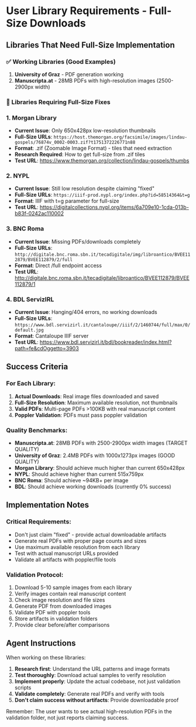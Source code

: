 # User Library Requirements - Full-Size Downloads

## Libraries That Need Full-Size Implementation

### ✅ Working Libraries (Good Examples)
1. **University of Graz** - PDF generation working
2. **Manuscripta.at** - 28MB PDFs with high-resolution images (2500-2900px width)

### 🔧 Libraries Requiring Full-Size Fixes

### 1. Morgan Library
- **Current Issue**: Only 650x428px low-resolution thumbnails  
- **Full-Size URLs**: `https://host.themorgan.org/facsimile/images/lindau-gospels/76874v_0002-0003.zif?t1751372226771n88`
- **Format**: .zif (Zoomable Image Format) - tiles that need extraction
- **Research Required**: How to get full-size from .zif tiles
- **Test URL**: https://www.themorgan.org/collection/lindau-gospels/thumbs

### 2. NYPL
- **Current Issue**: Still low resolution despite claiming "fixed"
- **Full-Size URLs**: `https://iiif-prod.nypl.org/index.php?id=58514364&t=g`
- **Format**: IIIF with t=g parameter for full-size
- **Test URL**: https://digitalcollections.nypl.org/items/6a709e10-1cda-013b-b83f-0242ac110002

### 3. BNC Roma  
- **Current Issue**: Missing PDFs/downloads completely
- **Full-Size URLs**: `http://digitale.bnc.roma.sbn.it/tecadigitale/img/libroantico/BVEE112879/BVEE112879/2/full`
- **Format**: Direct /full endpoint access
- **Test URL**: http://digitale.bnc.roma.sbn.it/tecadigitale/libroantico/BVEE112879/BVEE112879/1

### 4. BDL ServizIRL
- **Current Issue**: Hanging/404 errors, no working downloads
- **Full-Size URLs**: `https://www.bdl.servizirl.it/cantaloupe//iiif/2/1460744/full/max/0/default.jpg`
- **Format**: Cantaloupe IIIF server 
- **Test URL**: https://www.bdl.servizirl.it/bdl/bookreader/index.html?path=fe&cdOggetto=3903

## Success Criteria

### For Each Library:
1. **Actual Downloads**: Real image files downloaded and saved
2. **Full-Size Resolution**: Maximum available resolution, not thumbnails
3. **Valid PDFs**: Multi-page PDFs >100KB with real manuscript content
4. **Poppler Validation**: PDFs must pass poppler validation

### Quality Benchmarks:
- **Manuscripta.at**: 28MB PDFs with 2500-2900px width images (TARGET QUALITY)
- **University of Graz**: 2.4MB PDFs with 1000x1273px images (GOOD QUALITY)
- **Morgan Library**: Should achieve much higher than current 650x428px
- **NYPL**: Should achieve higher than current 515x759px  
- **BNC Roma**: Should achieve ~94KB+ per image
- **BDL**: Should achieve working downloads (currently 0% success)

## Implementation Notes

### Critical Requirements:
- Don't just claim "fixed" - provide actual downloadable artifacts
- Generate real PDFs with proper page counts and sizes
- Use maximum available resolution from each library
- Test with actual manuscript URLs provided
- Validate all artifacts with poppler/file tools

### Validation Protocol:
1. Download 5-10 sample images from each library
2. Verify images contain real manuscript content
3. Check image resolution and file sizes
4. Generate PDF from downloaded images  
5. Validate PDF with poppler tools
6. Store artifacts in validation folders
7. Provide clear before/after comparisons

## Agent Instructions

When working on these libraries:
1. **Research first**: Understand the URL patterns and image formats
2. **Test thoroughly**: Download actual samples to verify resolution
3. **Implement properly**: Update the actual codebase, not just validation scripts
4. **Validate completely**: Generate real PDFs and verify with tools
5. **Don't claim success without artifacts**: Provide downloadable proof

Remember: The user wants to see actual high-resolution PDFs in the validation folder, not just reports claiming success.